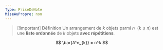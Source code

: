 ```yaml
---
Type: PriseDeNote
MiseAuPropre: non
---
```


>[!important] Définition
>Un arrangement de $k$ objets parmi $n \>\>(k \leq n)$ est une  **liste ordonnée** de $k$ objets **avec répétitions**.

$$
\bar{A^n_{k}} = n^k
$$
